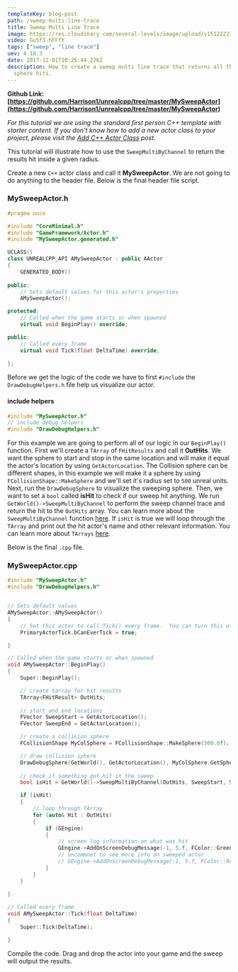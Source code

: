 ```yaml
---
templateKey: blog-post
path: /sweep-multi-line-trace
title: Sweep Multi Line Trace
image: https://res.cloudinary.com/several-levels/image/upload/v1512222399/sweep-actor_ht78xh.jpg
video: Gu5f3-hFFfY
tags: ["sweep", "line trace"]
uev: 4.18.3
date: 2017-12-01T10:25:44.226Z
description: How to create a sweep multi line trace that returns all the actors that the
  sphere hits.
---
```

**Github Link: [https://github.com/Harrison1/unrealcpp/tree/master/MySweepActor](https://github.com/Harrison1/unrealcpp/tree/master/MySweepActor)**

*For this tutorial we are using the standard first person C++ template with starter content. If you don't know how to add a new actor class to your project, please visit the [Add C++ Actor Class](/add-actor-class) post.*

This tutorial will illustrate how to use the `SweepMultiByChannel` to return the results hit inside a given radius.

Create a new `C++` actor class and call it **MySweepActor**. We are not going to do anything to the header file. Below is the final header file script.

### MySweepActor.h
```cpp
#pragma once

#include "CoreMinimal.h"
#include "GameFramework/Actor.h"
#include "MySweepActor.generated.h"

UCLASS()
class UNREALCPP_API AMySweepActor : public AActor
{
	GENERATED_BODY()
	
public:	
	// Sets default values for this actor's properties
	AMySweepActor();

protected:
	// Called when the game starts or when spawned
	virtual void BeginPlay() override;

public:	
	// Called every frame
	virtual void Tick(float DeltaTime) override;
	
};
```

Before we get the logic of the code we have to first `#include` the `DrawDebugHelpers.h` file help us visualize our actor.

#### include helpers
```cpp
#include "MySweepActor.h"
// include debug helpers
#include "DrawDebugHelpers.h"
```

For this example we are going to perform all of our logic in our `BeginPlay()` function. First we'll create a `TArray` of `FHitResults` and call it **OutHits**.  We want the sphere to start and stop in the same location and will make it equal the actor's location by using `GetActorLocation`. The Collision sphere can be different shapes, in this example we will make it a sphere by using `FCollisionShape::MakeSphere` and we'll set it's radius set to `500` unreal units. Next, run the `DrawDebugSphere` to visualize the sweeping sphere. Then, we want to set a `bool` called **isHit** to check if our sweep hit anything. We run `GetWorld()->SweepMultiByChannel` to perform the sweep channel trace and return the hit to the `OutHits` array. You can learn more about the `SweepMultiByChannel` function [here](https://docs.unrealengine.com/latest/INT/API/Runtime/Engine/Engine/UWorld/SweepMultiByChannel/). If `isHit` is true we will loop through the `TArray` and print out the hit actor's name and other relevant information. You can learn more about `TArrays` [here](https://docs.unrealengine.com/latest/INT/Programming/UnrealArchitecture/TArrays/).

Below is the final `.cpp` file.

### MySweepActor.cpp
```cpp
#include "MySweepActor.h"
#include "DrawDebugHelpers.h"


// Sets default values
AMySweepActor::AMySweepActor()
{
 	// Set this actor to call Tick() every frame.  You can turn this off to improve performance if you don't need it.
	PrimaryActorTick.bCanEverTick = true;

}

// Called when the game starts or when spawned
void AMySweepActor::BeginPlay()
{
	Super::BeginPlay();

	// create tarray for hit results
	TArray<FHitResult> OutHits;
	
	// start and end locations
	FVector SweepStart = GetActorLocation();
	FVector SweepEnd = GetActorLocation();

	// create a collision sphere
	FCollisionShape MyColSphere = FCollisionShape::MakeSphere(500.0f);

	// draw collision sphere
	DrawDebugSphere(GetWorld(), GetActorLocation(), MyColSphere.GetSphereRadius(), 50, FColor::Purple, true);
	
	// check if something got hit in the sweep
	bool isHit = GetWorld()->SweepMultiByChannel(OutHits, SweepStart, SweepEnd, FQuat::Identity, ECC_WorldStatic, MyColSphere);

	if (isHit)
	{
		// loop through TArray
		for (auto& Hit : OutHits)
		{
			if (GEngine) 
			{
				// screen log information on what was hit
				GEngine->AddOnScreenDebugMessage(-1, 5.f, FColor::Green, FString::Printf(TEXT("Hit Result: %s"), *Hit.Actor->GetName()));
				// uncommnet to see more info on sweeped actor
				// GEngine->AddOnScreenDebugMessage(-1, 5.f, FColor::Red, FString::Printf(TEXT("All Hit Information: %s"), *Hit.ToString()));
			}						
		}
	}
	
}

// Called every frame
void AMySweepActor::Tick(float DeltaTime)
{
	Super::Tick(DeltaTime);

}

```

Compile the code. Drag and drop the actor into your game and the sweep will output the results.
